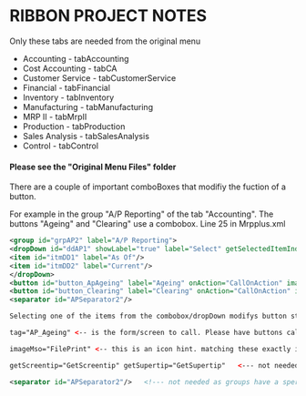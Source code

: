 # RIBBON PROJECT NOTES

Only these tabs are needed from the original menu
- Accounting - tabAccounting
- Cost Accounting - tabCA
- Customer Service - tabCustomerService
- Financial - tabFinancial
- Inventory - tabInventory
- Manufacturing - tabManufacturing
- MRP II - tabMrpII
- Production - tabProduction
- Sales Analysis - tabSalesAnalysis
- Control - tabControl


#### Please see the "Original Menu Files" folder


There are a couple of important comboBoxes that modifiy the fuction of a button.

For example in the group "A/P Reporting" of the tab "Accounting". The buttons "Ageing" and "Clearing" use a combobox.
Line 25 in Mrpplus.xml

```xml 
<group id="grpAP2" label="A/P Reporting">
<dropDown id="ddAP1" showLabel="true" label="Select" getSelectedItemIndex="CallbackDDGetSelectedItemIndex" onAction="CallbackDropDownOnAction">
<item id="itmDD1" label="As Of"/>
<item id="itmDD2" label="Current"/>
</dropDown>
<button id="button_ApAgeing" label="Ageing" onAction="CallOnAction" imageMso="FilePrint" tag="AP_Ageing" getScreentip="GetScreentip" getSupertip="GetSupertip"/>
<button id="button_Clearing" label="Clearing" onAction="CallOnAction" imageMso="FilePrint" tag="AP_Clearing" getScreentip="GetScreentip" getSupertip="GetSupertip"/>
<separator id="APSeparator2"/>

Selecting one of the items from the combobox/dropDown modifys button state in this group prior to the separator

tag="AP_Ageing" <-- is the form/screen to call. Please have buttons call this is some manner that can be changed later

imageMso="FilePrint" <-- this is an icon hint. matching these exactly is not important so much.

getScreentip="GetScreentip" getSupertip="GetSupertip"   <--- not needed

<separator id="APSeparator2"/>   <!--- not needed as groups have a sperarator already
```

